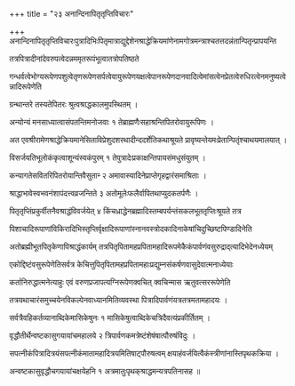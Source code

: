 +++
title = "२३ अनान्दिनापितृतृप्तिविचारः"

+++
अनान्दिनापितृतृप्तिविचारःपुत्रादिभिःपितृमात्राद्युद्देशेनश्राद्धेक्रियमांणेनामगोत्रमन्त्राश्चतत्तदन्नंतान्पितृन्प्रापयन्ति

तत्रपित्रादीनांदेवरुपत्वेदन्नममृतरूपंभूत्वातत्रोपतिष्ठते

गन्धर्वत्वेभोग्यरूपेणपशुत्वेतृणरूपेणसर्पत्वेवायुरूपेणयक्षत्वेपानरूपेणदानवादित्वेमांसत्वेनप्रेतत्वेरुधिरत्वेनमनुष्यत्वेन्नादिरूपेणेति

ग्रन्थान्तरे तस्यतेपितरः श्रुत्वश्राद्धकालमुपस्थितम् ।

अन्योन्यं मनसाध्यात्वासंपतन्तिमनोजवाः १ तेब्राह्मणैःसहाश्रन्तिपितरोवायुरूपिणः ।

अत एवश्रीरामेणश्राद्धेक्रियमानेसिताविप्रेशुदशरथादीन्ददर्शेतिकथाश्रूयते प्रावृष्यन्तेयमःप्रेतान्पितृंश्चाथयमालयात् ।

विसर्जयतिभूलोकंकृत्वाशून्यंस्वकंपुरम् १ तेपुत्रादेःप्रकाक्षन्तिपायसंमधुसंयुतम् ।

कन्यागतेसवितरिपितरोयान्तिवैसुतान्‍ २ अमावास्यादिनेप्राप्तेगृहद्वारंसमाश्रिताः ।

श्राद्धाभावेस्वभवनंशापंदत्त्वव्रजन्तिते ३ अतोमूलेःफलैर्वापितथाप्युदकतर्पणैः ।

पितृतृप्तिंप्रकुर्वीतनैवश्राद्धंविवर्जयेत् ४ किंचध्राद्धेनब्रह्मादिस्तम्बपर्यन्तंसकलभूततृप्तिःश्रूयते तत्र

पिशाचादिरूपाणांविकिरादिभिस्तृप्तिर्वृक्षादिरूपाणांस्नानवस्त्रोदकादिनाकेषांचिदुच्छिष्टपिण्डादिनेति

अतोब्रह्मीभूतपितृकेणापिश्राद्धंकार्यम् तत्रपितृपितामहप्रपितामहादिरूपमेकैकंपार्वणंवसुरुद्राद्त्यादिभेदेनध्येयम्

एकोद्दिष्टंवसुरूपेणेतिसर्वत्र केचित्तुपितृपितामहप्रपितामहाःप्रद्युम्नसंकर्षणवासुदेवात्मनाध्येयाः

कर्तानिरुद्धात्मनेत्याहुः एवं वरुणप्रजापत्यग्निरूपेणक्वचित् क्वचिन्मास ऋतुवत्सररूपेणेति

तत्रयथाचारंसमुच्चयेनविकल्पेनवाध्यानमितिव्यवस्था पित्रादिपार्वणंयत्रतत्रमतामहादयः ।

सर्वत्रैवहिकर्तव्यानाब्दिकेमासिकेषुनः १ मासिकेषुत्वाब्दिकेचत्रिदैवत्यंप्रकीर्तितम् ।

वृद्धौतीर्थेन्वष्टकासुगयायांचमहालये २ त्रिपार्वणकमत्रेष्टंशेषंषात्पौरुषंविदुः ।

सपत्नीकंपित्रादित्रयंसपत्नीकंमातामहादित्रयमितिषाट्‍पौरुषत्वम् क्षयाहंवर्जयित्वैकंस्त्रीणांनास्तिपृथकक्रिया ।

अन्वष्टकासुवृद्धौचगयायांचक्षयेहनि १ अत्रमातुःपृथक्‌श्राद्धमन्यत्रपतिनासह ॥
